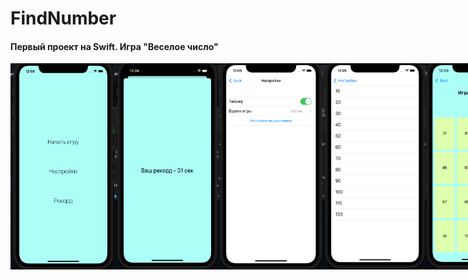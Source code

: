 # FindNumber
<h4>Первый проект на Swift. Игра "Веселое число"</h4>
<tr>

<div style="float:left; width:33%; display:flex">
    <img src="docs/mainMenu.png" width="180" alt="Главное меню" height="330">
    <img src="docs/record.png" width="180" alt="Рекорды" height="330">
    <img src="docs/settingsMenu.png" width="180" alt="Настройки" height="330">
    <img src="docs/time.png" width="180" alt="Настройка времени игры" height="330">
    <img src="docs/startGame.png" width="180" alt="Начало игры" height="330">
    <img src="docs/game.png" width="180" alt="Игра" height="330">
    <img src="docs/winGame.png" width="180" alt="Результат игры" height="330">
</div>

<tr><tr>

